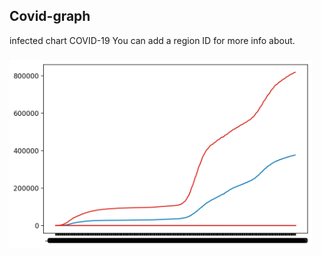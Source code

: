 ## Covid-graph
infected chart COVID-19
You can add a region ID for more info about.
###
<img src="https://github.com/kocierik/COVID-GRAPH/blob/master/img/covid.png" height="300px" />
